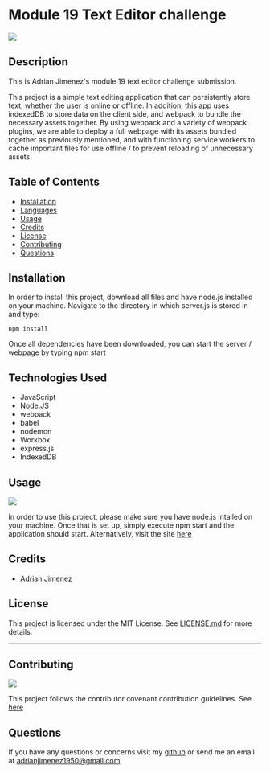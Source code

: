 
# Module 19 Text Editor challenge


![](https://img.shields.io/badge/License-MIT-green)


## Description

This is Adrian Jimenez's module 19 text editor challenge submission. 

This project is a simple text editing application that can persistently store text, whether the user is online or offline. In addition, this app uses indexedDB to store data on the client side, and webpack to bundle the necessary assets together. By using webpack and a variety of webpack plugins, we are able to deploy a full webpage with its assets bundled together as previously mentioned, and with functioning service workers to cache important files for use offline / to prevent reloading of unnecessary assets.

## Table of Contents

- [Installation](#installation)
- [Languages](#languages)
- [Usage](#usage)
- [Credits](#credits)
- [License](#license)
- [Contributing](#contributing)
- [Questions](#questions)

## Installation

In order to install this project, download all files and have node.js installed on your machine. Navigate to the directory in which server.js is stored in and type: 

    npm install


Once all dependencies have been downloaded, you can start the server / webpage by typing npm start

## Technologies Used

* JavaScript
* Node.JS
* webpack
* babel
* nodemon
* Workbox
* express.js
* IndexedDB

## Usage

![](./assets/images/preview.PNG)

In order to use this project, please make sure you have node.js intalled on your machine. Once that is set up, simply execute npm start and the application should start. Alternatively, visit the site [here](https://frozen-journey-17981.herokuapp.com/)

## Credits

* Adrian Jimenez

## License

This project is licensed under the MIT License. See [LICENSE.md](./LICENSE.md) for more details.

---

## Contributing


![](https://img.shields.io/badge/Contribution-CC%20v2.1-blueviolet)


This project follows the contributor covenant contribution guidelines. See [here](https://www.contributor-covenant.org/version/2/1/code_of_conduct/) 


## Questions

If you have any questions or concerns visit my [github](https://github.com/PuppetAJ) or send me an email at <adrianjimenez1950@gmail.com>. 

